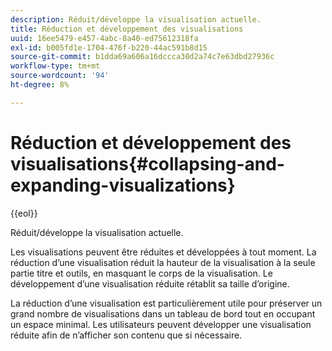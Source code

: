 ```yaml
---
description: Réduit/développe la visualisation actuelle.
title: Réduction et développement des visualisations
uuid: 16ee5479-e457-4abc-8a40-ed75612318fa
exl-id: b005fd1e-1704-476f-b220-44ac591b8d15
source-git-commit: b1dda69a606a16dccca30d2a74c7e63dbd27936c
workflow-type: tm+mt
source-wordcount: '94'
ht-degree: 8%

---
```


# Réduction et développement des visualisations{#collapsing-and-expanding-visualizations}

{{eol}}

Réduit/développe la visualisation actuelle.

Les visualisations peuvent être réduites et développées à tout moment. La réduction d’une visualisation réduit la hauteur de la visualisation à la seule partie titre et outils, en masquant le corps de la visualisation. Le développement d’une visualisation réduite rétablit sa taille d’origine.

La réduction d’une visualisation est particulièrement utile pour préserver un grand nombre de visualisations dans un tableau de bord tout en occupant un espace minimal. Les utilisateurs peuvent développer une visualisation réduite afin de n’afficher son contenu que si nécessaire.
